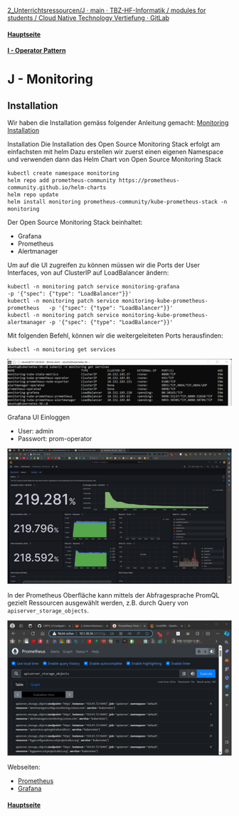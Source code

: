 [2_Unterrichtsressourcen/J · main · TBZ-HF-Informatik / modules for students / Cloud Native Technology Vertiefung · GitLab](https://gitlab.com/ch-tbz-hf/Stud/v-cnt/-/tree/main/2_Unterrichtsressourcen/J)
#### [Hauptseite](/README.md)
#### [I - Operator Pattern](/aufgaben/I%20-%20Operator%20Pattern.md)

# J - Monitoring

## Installation

Wir haben die Installation gemäss folgender Anleitung gemacht: [Monitoring Installation](https://gitlab.com/ch-tbz-hf/Stud/v-cnt/-/tree/main/2_Unterrichtsressourcen/J)

Installation
Die Installation des Open Source Monitoring Stack erfolgt am einfachsten mit helm
Dazu erstellen wir zuerst einen eigenen Namespace und verwenden dann das Helm Chart von Open Source Monitoring Stack

    kubectl create namespace monitoring
    helm repo add prometheus-community https://prometheus-community.github.io/helm-charts
    helm repo update
    helm install monitoring prometheus-community/kube-prometheus-stack -n monitoring

Der Open Source Monitoring Stack beinhaltet:

- Grafana
- Prometheus
- Alertmanager

Um auf die UI zugreifen zu können müssen wir die Ports der User Interfaces, von auf ClusterIP auf LoadBalancer ändern:

    kubectl -n monitoring patch service monitoring-grafana                      -p '{"spec": {"type": "LoadBalancer"}}'
    kubectl -n monitoring patch service monitoring-kube-prometheus-prometheus   -p '{"spec": {"type": "LoadBalancer"}}'
    kubectl -n monitoring patch service monitoring-kube-prometheus-alertmanager -p '{"spec": {"type": "LoadBalancer"}}'

Mit folgenden Befehl, können wir die weitergeleiteten Ports herausfinden:

    kubectl -n monitoring get services

![Bild](./../attachements/22.png)

Grafana UI Einloggen

- User: admin
- Passwort: prom-operator

![Bild](./../attachements/21.png)

In der Prometheus Oberfläche kann mittels der Abfragesprache PromQL gezielt Ressourcen ausgewählt werden, z.B. durch Query von `apiserver_storage_objects`.

![Bild](./../attachements/20.png)


Webseiten:

- [Prometheus](http://10.1.38.36:32137)
- [Grafana](http://10.1.38.36:30165)

#### [Hauptseite](/README.md)